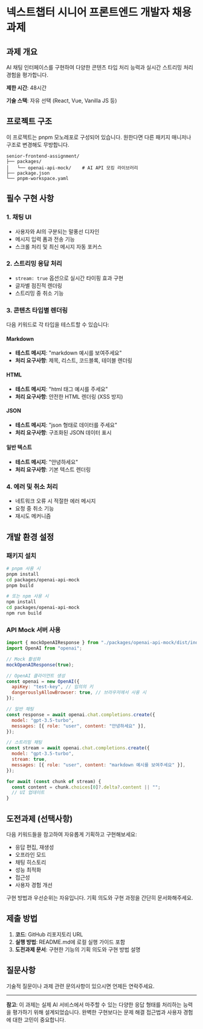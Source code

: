 # 넥스트챕터 시니어 프론트엔드 개발자 채용 과제

## 과제 개요

AI 채팅 인터페이스를 구현하여 다양한 콘텐츠 타입 처리 능력과 실시간 스트리밍 처리 경험을 평가합니다.

**제한 시간**: 48시간

**기술 스택**: 자유 선택 (React, Vue, Vanilla JS 등)

## 프로젝트 구조

이 프로젝트는 pnpm 모노레포로 구성되어 있습니다. 원한다면 다른 패키지 매니저나 구조로 변경해도 무방합니다.

```
senior-frontend-assignment/
├── packages/
│   └── openai-api-mock/    # AI API 모킹 라이브러리
├── package.json
└── pnpm-workspace.yaml
```

## 필수 구현 사항

### 1. 채팅 UI

- 사용자와 AI의 구분되는 말풍선 디자인
- 메시지 입력 폼과 전송 기능
- 스크롤 처리 및 최신 메시지 자동 포커스

### 2. 스트리밍 응답 처리

- `stream: true` 옵션으로 실시간 타이핑 효과 구현
- 글자별 점진적 렌더링
- 스트리밍 중 취소 기능

### 3. 콘텐츠 타입별 렌더링

다음 키워드로 각 타입을 테스트할 수 있습니다:

#### Markdown

- **테스트 메시지**: "markdown 예시를 보여주세요"
- **처리 요구사항**: 제목, 리스트, 코드블록, 테이블 렌더링

#### HTML

- **테스트 메시지**: "html 태그 예시를 주세요"
- **처리 요구사항**: 안전한 HTML 렌더링 (XSS 방지)

#### JSON

- **테스트 메시지**: "json 형태로 데이터를 주세요"
- **처리 요구사항**: 구조화된 JSON 데이터 표시

#### 일반 텍스트

- **테스트 메시지**: "안녕하세요"
- **처리 요구사항**: 기본 텍스트 렌더링

### 4. 에러 및 취소 처리

- 네트워크 오류 시 적절한 에러 메시지
- 요청 중 취소 기능
- 재시도 메커니즘

## 개발 환경 설정

### 패키지 설치

```bash
# pnpm 사용 시
pnpm install
cd packages/openai-api-mock
pnpm build

# 또는 npm 사용 시
npm install
cd packages/openai-api-mock
npm run build
```

### API Mock 서버 사용

```javascript
import { mockOpenAIResponse } from "./packages/openai-api-mock/dist/index.js";
import OpenAI from "openai";

// Mock 활성화
mockOpenAIResponse(true);

// OpenAI 클라이언트 생성
const openai = new OpenAI({
  apiKey: "test-key", // 임의의 키
  dangerouslyAllowBrowser: true, // 브라우저에서 사용 시
});

// 일반 채팅
const response = await openai.chat.completions.create({
  model: "gpt-3.5-turbo",
  messages: [{ role: "user", content: "안녕하세요" }],
});

// 스트리밍 채팅
const stream = await openai.chat.completions.create({
  model: "gpt-3.5-turbo",
  stream: true,
  messages: [{ role: "user", content: "markdown 예시를 보여주세요" }],
});

for await (const chunk of stream) {
  const content = chunk.choices[0]?.delta?.content || "";
  // UI 업데이트
}
```

## 도전과제 (선택사항)

다음 키워드들을 참고하여 자유롭게 기획하고 구현해보세요:

- 응답 편집, 재생성
- 오프라인 모드
- 채팅 히스토리
- 성능 최적화
- 접근성
- 사용자 경험 개선

구현 방법과 우선순위는 자유입니다. 기획 의도와 구현 과정을 간단히 문서화해주세요.

## 제출 방법

1. **코드**: GitHub 리포지토리 URL
2. **실행 방법**: README.md에 로컬 실행 가이드 포함
3. **도전과제 문서**: 구현한 기능의 기획 의도와 구현 방법 설명

## 질문사항

기술적 질문이나 과제 관련 문의사항이 있으시면 언제든 연락주세요.

---

**참고**: 이 과제는 실제 AI 서비스에서 마주할 수 있는 다양한 응답 형태를 처리하는 능력을 평가하기 위해 설계되었습니다. 완벽한 구현보다는 문제 해결 접근법과 사용자 경험에 대한 고민이 중요합니다.
